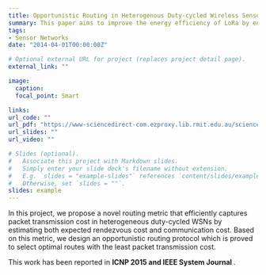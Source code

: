 ```yaml
---
title: Opportunistic Routing in Heterogenous Duty-cycled Wireless Sensor Networks
summary: This paper aims to improve the energy efficiency of LoRa by enabling LoRa nodes to operate in a downclocked 'light sleep' mode for packet reception.
tags:
- Sensor Networks
date: "2014-04-01T00:00:00Z"

# Optional external URL for project (replaces project detail page).
external_link: ""

image:
  caption:
  focal_point: Smart

links:
url_code: ""
url_pdf: "https://www-sciencedirect-com.ezproxy.lib.rmit.edu.au/science/article/pii/S0743731516301861"
url_slides: ""
url_video: ""

# Slides (optional).
#   Associate this project with Markdown slides.
#   Simply enter your slide deck's filename without extension.
#   E.g. `slides = "example-slides"` references `content/slides/example-slides.md`.
#   Otherwise, set `slides = ""`.
slides: example
---
```

In this project, we propose a novel routing metric that efficiently captures packet transmission cost in heterogeneous duty-cycled WSNs by estimating both expected rendezvous cost and communication cost. Based on this metric, we design an opportunistic routing protocol which is proved to select optimal routes with the least packet transmission cost.

This work has been reported in <strong> ICNP 2015 and IEEE System Journal </strong>.

